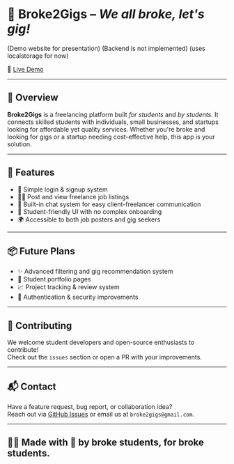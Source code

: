 # 💼 Broke2Gigs – *We all broke, let's gig!*
(Demo website for presentation)
(Backend is not implemented) (uses localstorage for now)

🚀 [Live Demo](https://broke2gigs.vercel.app)

---

## 📝 Overview

**Broke2Gigs** is a freelancing platform built *for students* and *by students*. It connects skilled students with individuals, small businesses, and startups looking for affordable yet quality services. Whether you're broke and looking for gigs or a startup needing cost-effective help, this app is your solution.

---

## 🎯 Features

- 🔐 Simple login & signup system  
- 🧑‍💼 Post and view freelance job listings  
- 💬 Built-in chat system for easy client-freelancer communication  
- 🧾 Student-friendly UI with no complex onboarding  
- 🌍 Accessible to both job posters and gig seekers

---

## 📦 Future Plans

- ✨ Advanced filtering and gig recommendation system  
- 📄 Student portfolio pages  
- 📈 Project tracking & review system  
- 🔐 Authentication & security improvements

---

## 🤝 Contributing

We welcome student developers and open-source enthusiasts to contribute!  
Check out the `issues` section or open a PR with your improvements.

---

## 📬 Contact

Have a feature request, bug report, or collaboration idea?  
Reach out via [GitHub Issues](../../issues) or email us at `broke2gigs@gmail.com`.

---

## 🧑‍💻 Made with 💙 by broke students, for broke students.
